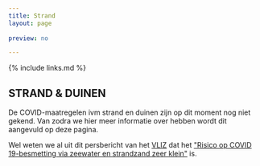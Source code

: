```yaml
---
title: Strand
layout: page
    
preview: no

---
```


{% include links.md %}

## STRAND & DUINEN

De COVID-maatregelen ivm strand en duinen zijn op dit moment nog niet gekend. Van zodra we hier meer informatie over hebben wordt dit aangevuld op deze pagina.

Wel weten we al uit dit persbericht van het [VLIZ](https://vliz.be/) dat het ["Risico op COVID 19-besmetting via zeewater en strandzand zeer klein"](http://www.vliz.be/nl/news?p=show&id=8348) is.
